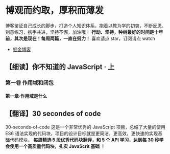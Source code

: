# 博观而约取，厚积而薄发
博客鉴证自己成长的脚步，打造个人知识体系，抱着以教为学的初衷，不断反思、刻意练习，携手共进，坚持不懈，加油哦！
**行动、坚持，种树最好的时间是十年前，其次是现在！每周两篇，一直在努力！**
喜欢请点 star，订阅请点 watch 

- [掘金博客](https://juejin.im/user/5b1f52f6e51d4506a4104a56/posts)

## 【细读】你不知道的 JavaScript · 上 
### 第一卷 作用域和闭包
#### 第一章·作用域是什么



## 【翻译】30 secondes of code 
30-seconds-of-code 这是一个非常优秀的 JavaScript 项目，总结了大量的使用 ES6 语法实现的代码块，项目的设计目标就是更简洁，更高效，更快速的实现基础代码模块。 **每周精选 5 段优秀代码块翻译，和 5 个 API 学习，达到每 30 秒学会使用一个高质量代码块，扎实 JavaScrit 基础 ！**
